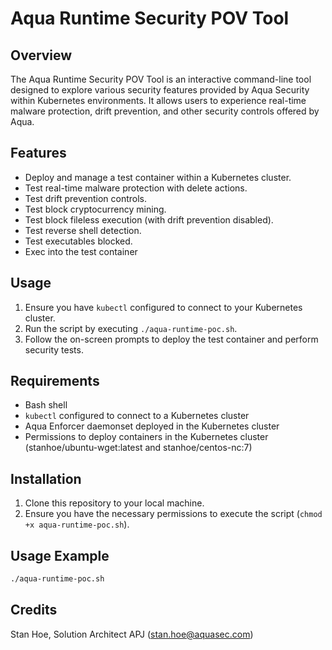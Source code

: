 # Aqua Runtime Security POV Tool

## Overview
The Aqua Runtime Security POV Tool is an interactive command-line tool designed to explore various security features provided by Aqua Security within Kubernetes environments. It allows users to experience real-time malware protection, drift prevention, and other security controls offered by Aqua.

## Features
- Deploy and manage a test container within a Kubernetes cluster.
- Test real-time malware protection with delete actions.
- Test drift prevention controls.
- Test block cryptocurrency mining.
- Test block fileless execution (with drift prevention disabled).
- Test reverse shell detection.
- Test executables blocked.
- Exec into the test container

## Usage
1. Ensure you have `kubectl` configured to connect to your Kubernetes cluster.
2. Run the script by executing `./aqua-runtime-poc.sh`.
3. Follow the on-screen prompts to deploy the test container and perform security tests.

## Requirements
- Bash shell
- `kubectl` configured to connect to a Kubernetes cluster
- Aqua Enforcer daemonset deployed in the Kubernetes cluster
- Permissions to deploy containers in the Kubernetes cluster (stanhoe/ubuntu-wget:latest and stanhoe/centos-nc:7)

## Installation
1. Clone this repository to your local machine.
2. Ensure you have the necessary permissions to execute the script (`chmod +x aqua-runtime-poc.sh`).

## Usage Example
```bash
./aqua-runtime-poc.sh
```

## Credits
Stan Hoe, Solution Architect APJ (stan.hoe@aquasec.com)
